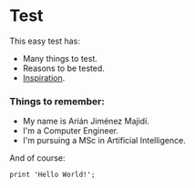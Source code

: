 ﻿---
layout: default
---
# Test

This easy test has:
 - Many things to test.
 - Reasons to be tested.
 - [Inspiration](http://jbt.github.io/markdown-editor/).
 
### Things to remember:
 * My name is Arián Jiménez Majidí.
 * I'm a Computer Engineer.
 * I'm pursuing a MSc in Artificial Intelligence.

And of course:
```
print 'Hello World!';
```